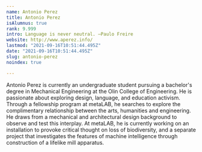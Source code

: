 ```yaml
---
name: Antonio Perez
title: Antonio Perez
isAlumnus: true
rank: 9.999
intro: Language is never neutral. —Paulo Freire
website: http://www.aperez.info/
lastmod: "2021-09-16T10:51:44.495Z"
date: "2021-09-16T10:51:44.495Z"
slug: antonio-perez
noindex: true

---
```

Antonio Perez is currently an undergraduate student pursuing a bachelor's degree in Mechanical Engineering at the Olin College of Engineering. He is passionate about exploring design, language, and education activism. Through a fellowship program at metaLAB, he searches to explore the complimentary relationship between the arts, humanities and engineering. He draws from a mechanical and architectural design background to observe and test this interplay. At metaLAB, he is currently working on an installation to provoke critical thought on loss of biodiversity, and a separate project that investigates the features of machine intelligence through construction of a lifelike mill apparatus.